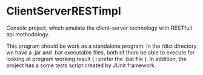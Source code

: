 # ClientServerRESTimpl
Console project, which emulate the client-server technology with RESTfull api methodology.

This program should be work as a standalone program. In the /dist directory we have a .jar and .bat executable files,
both of them be able to execute for looking at program working result ( i prefer the .bat file ). In addition, the project
has a some tests script created by JUnit framework.
